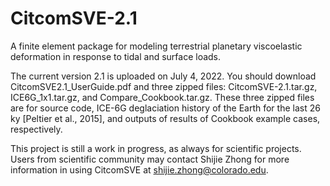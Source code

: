 # CitcomSVE-2.1
A finite element package for modeling terrestrial planetary viscoelastic deformation in response to tidal and surface loads.

The current version 2.1 is uploaded on July 4, 2022. You should download CitcomSVE2.1_UserGuide.pdf and three zipped files: CitcomSVE-2.1.tar.gz, ICE6G_1x1.tar.gz, and Compare_Cookbook.tar.gz. These three zipped files are for source code, ICE-6G deglaciation history of the Earth for the last 26 ky [Peltier et al., 2015], and outputs of results of Cookbook example cases, respectively.  

This project is still a work in progress, as always for scientific projects. Users from scientific community may contact Shijie Zhong for more information in using CitcomSVE at shijie.zhong@colorado.edu.
